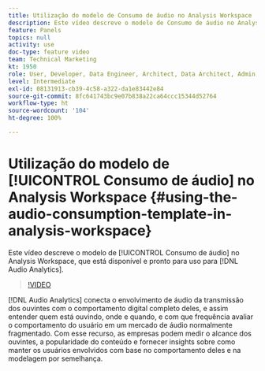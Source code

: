 ```yaml
---
title: Utilização do modelo de Consumo de áudio no Analysis Workspace
description: Este vídeo descreve o modelo de Consumo de áudio no Analysis Workspace, que está disponível e pronto para uso para áudio do Analytics.
feature: Panels
topics: null
activity: use
doc-type: feature video
team: Technical Marketing
kt: 1950
role: User, Developer, Data Engineer, Architect, Data Architect, Admin, Leader
level: Intermediate
exl-id: 08131913-cb39-4c58-a322-da1e83442e84
source-git-commit: 8fc641743bc9e07b838a22ca64ccc15344d52764
workflow-type: ht
source-wordcount: '104'
ht-degree: 100%

---
```


# Utilização do modelo de [!UICONTROL Consumo de áudio] no Analysis Workspace {#using-the-audio-consumption-template-in-analysis-workspace}

Este vídeo descreve o modelo de [!UICONTROL Consumo de áudio] no Analysis Workspace, que está disponível e pronto para uso para [!DNL Audio Analytics].

>[!VIDEO](https://video.tv.adobe.com/v/23901/?quality=12&learn=on)

[!DNL Audio Analytics] conecta o envolvimento de áudio da transmissão dos ouvintes com o comportamento digital completo deles, e assim entender quem está ouvindo, onde e quando, e com que frequência avaliar o comportamento do usuário em um mercado de áudio normalmente fragmentado. Com esse recurso, as empresas podem medir o alcance dos ouvintes, a popularidade do conteúdo e fornecer insights sobre como manter os usuários envolvidos com base no comportamento deles e na modelagem por semelhança.
